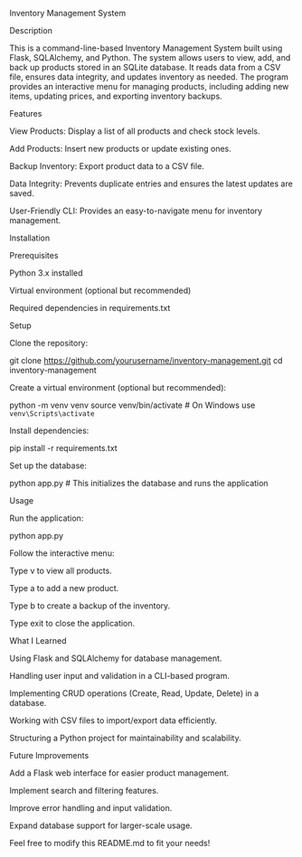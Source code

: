 Inventory Management System

Description

This is a command-line-based Inventory Management System built using Flask, SQLAlchemy, and Python. The system allows users to view, add, and back up products stored in an SQLite database. It reads data from a CSV file, ensures data integrity, and updates inventory as needed. The program provides an interactive menu for managing products, including adding new items, updating prices, and exporting inventory backups.

Features

View Products: Display a list of all products and check stock levels.

Add Products: Insert new products or update existing ones.

Backup Inventory: Export product data to a CSV file.

Data Integrity: Prevents duplicate entries and ensures the latest updates are saved.

User-Friendly CLI: Provides an easy-to-navigate menu for inventory management.

Installation

Prerequisites

Python 3.x installed

Virtual environment (optional but recommended)

Required dependencies in requirements.txt

Setup

Clone the repository:

git clone https://github.com/yourusername/inventory-management.git
cd inventory-management

Create a virtual environment (optional but recommended):

python -m venv venv
source venv/bin/activate  # On Windows use `venv\Scripts\activate`

Install dependencies:

pip install -r requirements.txt

Set up the database:

python app.py  # This initializes the database and runs the application

Usage

Run the application:

python app.py

Follow the interactive menu:

Type v to view all products.

Type a to add a new product.

Type b to create a backup of the inventory.

Type exit to close the application.



What I Learned

Using Flask and SQLAlchemy for database management.

Handling user input and validation in a CLI-based program.

Implementing CRUD operations (Create, Read, Update, Delete) in a database.

Working with CSV files to import/export data efficiently.

Structuring a Python project for maintainability and scalability.

Future Improvements

Add a Flask web interface for easier product management.

Implement search and filtering features.

Improve error handling and input validation.

Expand database support for larger-scale usage.

Feel free to modify this README.md to fit your needs!
